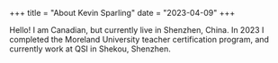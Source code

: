 +++
title = "About Kevin Sparling"
date = "2023-04-09"
+++



Hello! I am Canadian, but currently live in Shenzhen, China. In 2023 I completed the Moreland University teacher certification program, and currently work at QSI in Shekou, Shenzhen. 

